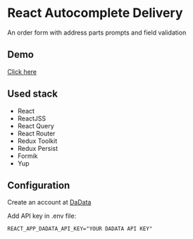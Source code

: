 # React Autocomplete Delivery 

An order form with address parts prompts and field validation

## Demo

[Click here](http://autocomplete-delivery-react.vercel.app/)

## Used stack

- React
- ReactJSS
- React Query
- React Router
- Redux Toolkit
- Redux Persist
- Formik
- Yup

## Configuration

Create an account at [DaData](https://dadata.ru/api/)  

Add API key in .env file:  
```
REACT_APP_DADATA_API_KEY="YOUR DADATA API KEY"
```